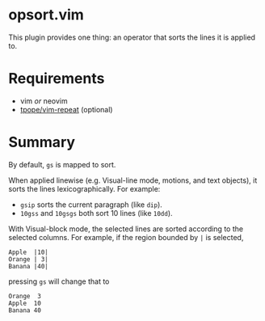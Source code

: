 # opsort.vim

This plugin provides one thing: an operator that sorts the lines it is applied to.

# Requirements

- vim *or* neovim
- [tpope/vim-repeat](https://github.com/tpope/vim-repeat/) (optional)

# Summary

By default, `gs` is mapped to sort.

When applied linewise (e.g. Visual-line mode, motions, and text objects), it sorts the lines lexicographically.
For example:

- `gsip` sorts the current paragraph (like `dip`).
- `10gss` and `10gsgs` both sort 10 lines (like `10dd`).

With Visual-block mode, the selected lines are sorted according to the selected columns.
For example, if the region bounded by `|` is selected,

```
Apple  |10|
Orange | 3|
Banana |40|
```

pressing `gs` will change that to

```
Orange  3
Apple  10
Banana 40
```
